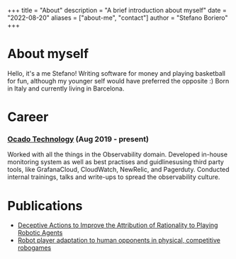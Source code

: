 +++
title = "About"
description = "A brief introduction about myself"
date = "2022-08-20"
aliases = ["about-me", "contact"]
author = "Stefano Boriero"
+++

# About myself

Hello, it's a me Stefano!
Writing software for money and playing basketball for fun, although my younger self would have preferred the opposite :)
Born in Italy and currently living in Barcelona.

# Career

### [Ocado Technology](https://www.ocadogroup.com/technology/technology-pioneers/) (Aug 2019 - present)

Worked with all the things in the Observability domain.
Developed in-house monitoring system as well as best practises and guidlinesusing third party tools, like GrafanaCloud, CloudWatch, NewRelic, and Pagerduty.
Conducted internal trainings, talks and write-ups to spread the observability culture.

# Publications

* [Deceptive Actions to Improve the Attribution of Rationality to Playing Robotic Agents](https://doi.org/10.1007/s12369-020-00647-8)
* [Robot player adaptation to human opponents in physical, competitive robogames](http://doi.org/10.1109/RO-MAN47096.2020.9223576)
